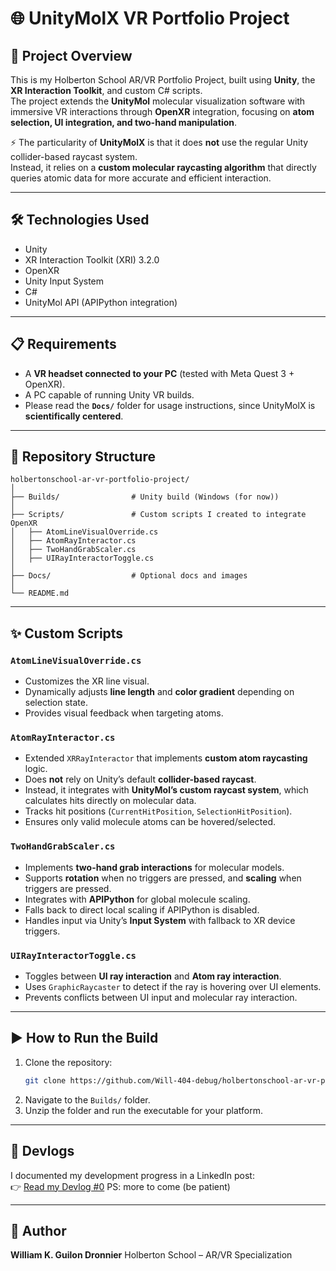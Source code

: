 # 🌐 UnityMolX VR Portfolio Project

## 📖 Project Overview
This is my Holberton School AR/VR Portfolio Project, built using **Unity**, the **XR Interaction Toolkit**, and custom C# scripts.  
The project extends the **UnityMol** molecular visualization software with immersive VR interactions through **OpenXR** integration, focusing on **atom selection, UI integration, and two-hand manipulation**.

⚡ The particularity of **UnityMolX** is that it does **not** use the regular Unity collider-based raycast system.  
Instead, it relies on a **custom molecular raycasting algorithm** that directly queries atomic data for more accurate and efficient interaction.

---

## 🛠️ Technologies Used
- Unity  
- XR Interaction Toolkit (XRI) 3.2.0  
- OpenXR  
- Unity Input System  
- C#  
- UnityMol API (APIPython integration)  

---

## 📋 Requirements
- A **VR headset connected to your PC** (tested with Meta Quest 3 + OpenXR).  
- A PC capable of running Unity VR builds.  
- Please read the **`Docs/`** folder for usage instructions, since UnityMolX is **scientifically centered**.

---

## 📂 Repository Structure
```plaintext
holbertonschool-ar-vr-portfolio-project/
│
├── Builds/                # Unity build (Windows (for now))
│
├── Scripts/               # Custom scripts I created to integrate OpenXR
│   ├── AtomLineVisualOverride.cs
│   ├── AtomRayInteractor.cs
│   ├── TwoHandGrabScaler.cs
│   ├── UIRayInteractorToggle.cs
│
├── Docs/                  # Optional docs and images
│
└── README.md
```

---

## ✨ Custom Scripts

### `AtomLineVisualOverride.cs`
- Customizes the XR line visual.  
- Dynamically adjusts **line length** and **color gradient** depending on selection state.  
- Provides visual feedback when targeting atoms.

### `AtomRayInteractor.cs`
- Extended `XRRayInteractor` that implements **custom atom raycasting** logic.  
- Does **not** rely on Unity’s default **collider-based raycast**.  
- Instead, it integrates with **UnityMol’s custom raycast system**, which calculates hits directly on molecular data.  
- Tracks hit positions (`CurrentHitPosition`, `SelectionHitPosition`).  
- Ensures only valid molecule atoms can be hovered/selected.

### `TwoHandGrabScaler.cs`
- Implements **two-hand grab interactions** for molecular models.  
- Supports **rotation** when no triggers are pressed, and **scaling** when triggers are pressed.  
- Integrates with **APIPython** for global molecule scaling.  
- Falls back to direct local scaling if APIPython is disabled.  
- Handles input via Unity’s **Input System** with fallback to XR device triggers.

### `UIRayInteractorToggle.cs`
- Toggles between **UI ray interaction** and **Atom ray interaction**.  
- Uses `GraphicRaycaster` to detect if the ray is hovering over UI elements.  
- Prevents conflicts between UI input and molecular ray interaction.  

---

## ▶️ How to Run the Build
1. Clone the repository:  
   ```bash
   git clone https://github.com/Will-404-debug/holbertonschool-ar-vr-portfolio-project.git
   ```
2. Navigate to the `Builds/` folder.  
3. Unzip the folder and  run the executable for your platform.  

---

## 📓 Devlogs
I documented my development progress in a LinkedIn post:  
👉 [Read my Devlog #0](https://www.linkedin.com/pulse/unitymolx-vr-devlog-0-first-steps-scientific-william-guilon-dronnier-rh7ue)
PS: more to come (be patient)

---

## 👤 Author
**William K. Guilon Dronnier** 
Holberton School – AR/VR Specialization
